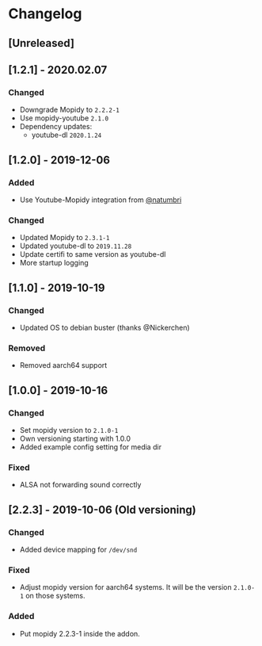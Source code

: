 # Changelog

## [Unreleased]


## [1.2.1] - 2020.02.07

### Changed
* Downgrade Mopidy to `2.2.2-1`
* Use mopidy-youtube `2.1.0`
* Dependency updates:
  * youtube-dl `2020.1.24`


## [1.2.0] - 2019-12-06

### Added
* Use Youtube-Mopidy integration from [@natumbri](https://github.com/natumbri/mopidy-youtube)

### Changed
* Updated Mopidy to `2.3.1-1`
* Updated youtube-dl to `2019.11.28`
* Update certifi to same version as youtube-dl
* More startup logging


## [1.1.0] - 2019-10-19

### Changed
* Updated OS to debian buster (thanks @Nickerchen)

### Removed
* Removed aarch64 support


## [1.0.0] - 2019-10-16

### Changed
* Set mopidy version to `2.1.0-1`
* Own versioning starting with 1.0.0
* Added example config setting for media dir

### Fixed
* ALSA not forwarding sound correctly


## [2.2.3] - 2019-10-06 (Old versioning)

### Changed
* Added device mapping for `/dev/snd`

### Fixed
* Adjust mopidy version for aarch64 systems. It will be the version `2.1.0-1` on those systems. 


### Added
* Put mopidy 2.2.3-1 inside the addon.
